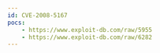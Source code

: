 ```yaml
---
id: CVE-2008-5167
pocs:
    - https://www.exploit-db.com/raw/5955
    - https://www.exploit-db.com/raw/6282
---
```

